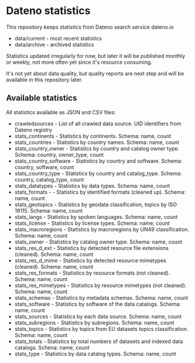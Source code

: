 # Dateno statistics

This repository keeps statistics from Dateno search service dateno.io

* data/current - most recent statistics
* data/archive - archived statistics

Statistics updated irregularly for now, but later it will be published monthly or weekly, not more often yet since it's resource consuming.

It's not yet about data quality, but quality reports are next step and will be available in this repository later.

## Available statistics

All statistics available as JSON and CSV files:

* crawledsources - List of all crawled data source. UID identifiers from Dateno registry
* stats_continents - Statistics by continents. Schema: name, count
* stats_countries - Statistics by country names. Schema: name, count
* stats_country_owner - Statisitcs by country and catalog owner type. Schema: country, owner_type, count
* stats_country_software - Statistics by country and software. Schema: country, software, count
* stats_country_type - Statistics by country and catalog_type. Schema: country, catalog_type, count
* stats_datatypes - Statistics by data types. Schema: name, count
* stats_formats -  - Statistics by identified formats (cleaned up). Schema: name, count
* stats_geotopics - Statistics by geodata classification, topics by ISO 19115. Schema: name, count
* stats_langs - Statistics by spoken languages. Schema: name, count
* stats_license - Statistics by license types. Schema: name, count
* stats_macroregions  - Statistics by macroregions by UN49 classification. Schema: name, count
* stats_owner - Statistics by catalog owner type. Schema: name, count
* stats_res_d_ext - Statistics by detected resource file extensions (cleaned). Schema: name, count
* stats_res_d_mime - Statistics by detected resource mimetypes (cleaned). Schema: name, count
* stats_res_formats - Statistics by resource formats (not cleaned). Schema: name, count
* stats_res_mimetypes  - Statistics by resource mimetypes (not cleaned). Schema: name, count
* stats_schemas  - Statistics by metadata schemas. Schema: name, count
* stats_software - Statistics by software of the data catalogs. Schema: name, count
* stats_sources - Statistics by each data source. Schema: name, count
* stats_subregions - Statistics by subregions. Schema: name, count
* stats_topics - Statistics by topics from EU datasets topics classification. Schema: name, count
* stats_totals - Statistics by total numbers of datasets and indexed data catalogs. Schena: name, count
* stats_type  - Statistics by data catalog types. Schema: name, count

